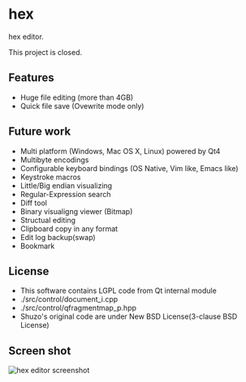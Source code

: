 hex
=========
hex editor.

This project is closed.


## Features

* Huge file editing (more than 4GB)
* Quick file save (Ovewrite mode only)

## Future work

* Multi platform (Windows, Mac OS X, Linux) powered by Qt4
* Multibyte encodings
* Configurable keyboard bindings (OS Native, Vim like, Emacs like)
* Keystroke macros
* Little/Big endian visualizing
* Regular-Expression search
* Diff tool
* Binary visualigng viewer (Bitmap)
* Structual editing
* Clipboard copy in any format
* Edit log backup(swap)
* Bookmark

## License

* This software contains LGPL code from Qt internal module
 * ./src/control/document\_i.cpp
 * ./src/control/qfragmentmap\_p.hpp
* Shuzo's original code are under New BSD License(3-clause BSD License)

## Screen shot

![hex editor screenshot](https://gyazo.com/48607d1eb62e0058d0a10a29fc6fac5e/raw)
